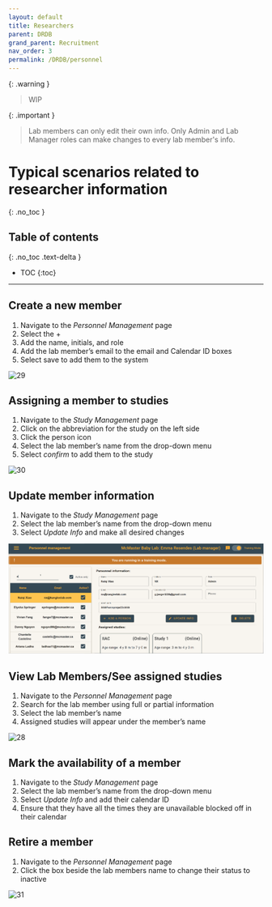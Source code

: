 ```yaml
---
layout: default
title: Researchers
parent: DRDB
grand_parent: Recruitment
nav_order: 3
permalink: /DRDB/personnel
---
```

{: .warning }
> WIP

{: .important }
> Lab members can only edit their own info.
> Only Admin and Lab Manager roles can make changes to every lab member's info.

# Typical scenarios related to researcher information
{: .no_toc }

## Table of contents
{: .no_toc .text-delta }

* TOC
{:toc}

---
## Create a new member

1. Navigate to the _Personnel Management_ page
2. Select the +
3. Add the name, initials, and role
4. Add the lab member’s email to the email and Calendar ID boxes
5. Select save to add them to the system

![29](https://github.com/McMaster-Baby-Lab/handbook/assets/132396918/4b724262-494e-4c9c-88aa-8322012dc473)

## Assigning a member to studies

1. Navigate to the _Study Management_ page
2. Click on the abbreviation for the study on the left side
3. Click the person icon
4. Select the lab member’s name from the drop-down menu
5. Select _confirm_ to add them to the study

![30](https://github.com/McMaster-Baby-Lab/handbook/assets/132396918/1d825fa1-1983-4155-bcf8-af6cc18fb7d9)

## Update member information

1. Navigate to the _Study Management_ page
2. Select the lab member’s name from the drop-down menu
3. Select *Update Info* and make all desired changes

<img src="assets/videos/updateinfo.gif" alt="studyappt">

## View Lab Members/See assigned studies

1. Navigate to the _Personnel Management_ page
2. Search for the lab member using full or partial information
3. Select the lab member’s name
4. Assigned studies will appear under the member’s name

![28](https://github.com/McMaster-Baby-Lab/handbook/assets/132396918/31d460b9-d2e3-4a5e-b9ed-99b5d62c7ffe)


## Mark the availability of a member

1. Navigate to the _Study Management_ page
2. Select the lab member’s name from the drop-down menu
3. Select *Update Info* and add their calendar ID
4. Ensure that they have all the times they are unavailable blocked off in their calendar

## Retire a member

1. Navigate to the _Personnel Management_ page
2. Click the box beside the lab members name to change their status to inactive

![31](https://github.com/McMaster-Baby-Lab/handbook/assets/132396918/cb85e897-d8f4-4e6f-a1ae-8e5e4f8abdd7)

